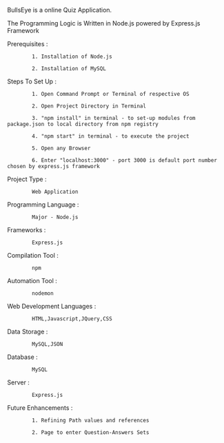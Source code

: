 BullsEye is a online Quiz Application.

The Programming Logic is Written in Node.js powered by Express.js Framework


Prerequisites :

			1. Installation of Node.js 

			2. Installation of MySQL


Steps To Set Up :

			1. Open Command Prompt or Terminal of respective OS

			2. Open Project Directory in Terminal

			3. "npm install" in terminal - to set-up modules from package.json to local directory from npm registry

			4. "npm start" in terminal - to execute the project

			5. Open any Browser

			6. Enter "localhost:3000" - port 3000 is default port number chosen by express.js framework


Project Type : 

			Web Application


Programming Language : 

			Major - Node.js


Frameworks : 

			Express.js


Compilation Tool : 

			npm


Automation Tool :

			nodemon


Web Development Languages : 

			HTML,Javascript,JQuery,CSS


Data Storage : 

			MySQL,JSON


Database : 

			MySQL


Server : 

			Express.js


Future Enhancements : 

			1. Refining Path values and references 

			2. Page to enter Question-Answers Sets